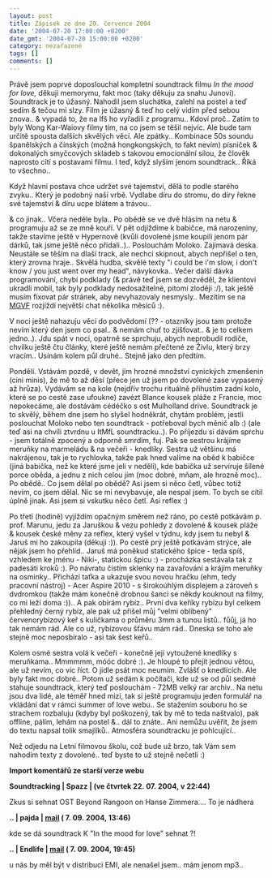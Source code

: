 ```yaml
---
layout: post
title: Zápisek ze dne 20. července 2004
date: '2004-07-20 17:00:00 +0200'
date_gmt: '2004-07-20 15:00:00 +0200'
category: nezařazené
tags: []
comments: []
---
```

<p>Právě jsem poprvé doposlouchal kompletní soundtrack filmu <em>In the mood for  love,</em> děkuji memorymu, fakt moc (taky děkuju za snahu Junovi). Soundtrack je to úžasný. Nahodil jsem sluchátka,  zalehl na postel a teď sedím &amp; tečou mi slzy. Film je úžasný &amp; teď ho celý  vidím před sebou znova.. &amp; vypadá to, že na lfš ho vyřadili z programu.. Kdoví  proč.. Zatím to byly Wong Kar-Waiovy filmy tím, na co jsem se těšil nejvíc. Ale bude  tam určitě spousta dalších skvělých věcí. Ale zpátky.. Kombinace 50s soundu španělských  a čínských (možná hongkongských, to fakt nevím) písniček &amp; dokonalých smyčcových  skladeb s takovou emocionální silou, že člověk naprosto cítí s postavami filmu.  I teď, když slyším jenom soundtrack.. Říká to všechno..</p>
<p>Když hlavní postava chce udržet své tajemství, dělá to podle starého zvyku..   Který je podobný naší vrbě. Vydlabe díru do stromu, do díry řekne své tajemství  &amp; díru ucpe blátem a trávou..</p>
<p>&amp; co jinak.. Včera neděle byla.. Po obědě se ve dvě hlásím na netu &amp;  programuju až se ze mně kouří. V pět odjíždíme k babičce, má narozeniny, takže  stavíme ještě v Hypernově (kvůli dovolené jsme koupili jenom pár dárků, tak jsme ještě  něco přidali..).. Poslouchám Moloko. Zajímavá deska. Neustále se těším na dlaší track,  ale nechci skipnout, abych nepřišel o ten, který zrovna hraje.. Skvělá hudba, skvělé  texty &quot;i could be i'm slow, i don't know / you just went over my head&quot;,  návykovka.. Večer další dávka programování, chybí podklady (&amp; právě teď jsem se  dozvěděl, že klientovi ukradli mobil, tak byly podklady nedosažitelné, pitomí zloději  :/), tak ještě musím fixovat pár stránek, aby nevyhazovaly nesmysly.. Mezitím se na  <a href="http://mgvforum.wz.cz">MGVF</a> rozjíždí největší chat několika měsíců :).</p>
<p>V noci ještě nahazuju věci do podvědomí (?? - otazníky jsou tam protože nevím  který den jsem co psal.. &amp; nemám chuť to zjišťovat.. &amp; je to celkem jedno..).  Jdu spát v noci, opatrně se sprchuju, abych neprobudil rodiče, chvilku ještě čtu  články, které ještě nemám přečtené ze Živlu, který brzy vracím.. Usínám kolem  půl druhé.. Stejně jako den předtím.</p>
<p>Pondělí. Vstávám pozdě, v devět, jím hrozné množství cynických zmenšenin (cini minis),  že mě to až děsí (přece jen už jsem po dovolené zase vypasený až hrůza). Vydávám  se na kole (nejdřív trochu rituálně přihustím zadní kolo, které se po cestě zase  ufoukne) zavézt Blance kousek pláže z Francie, moc nepokecáme, ale dostávám cédéčko  s ost Mulholland drive. Soundtrack je to skvělý, během dne jsem ho slyšel hodněkrát,  chytám problém, jestli poslouchat Moloko nebo ten soundtrack - potřeboval bych měnič  alb :) (ale teď asi na chvíli ztvrdnu u ItMfL soundtracku..). Po příjezdu si dávám  sprchu - jsem totálně zpocený a odporně smrdím, fuj. Pak se sestrou krájíme meruňky  na marmeládu &amp; na večeři - knedlíky. Sestra už většinu má nakrájenou, tak je to  rychlovka, takže pak hned valíme na oběd k babičce (jiná babička, než ke které  jsme jeli v neděli), kde babička už servíruje šílené porce oběda, a jednu z nich  celou jím (moc dobré, mňam, ale hrozně moc).. Po obědě.. Co jsem dělal po obědě?  Asi jsem si něco četl, vůbec totiž nevím, co jsem dělal. Nic se mi nevybavuje, ale  nespal jsem. To bych se cítil úplně jinak. Asi jsem si vskutku něco četl. Asi reflex :)</p>
<p>Po třetí (hodině) vyjíždím opačným směrem než ráno, po cestě potkávám p. prof.  Marunu, jedu za Jaruškou &amp; vezu pohledy z dovolené &amp; kousek pláže &amp;  kousek české měny za reflex, který vyšel v týdnu, kdy jsem tu nebyl &amp; Jaruš mi  ho zakoupila (děkuji :)). Po cestě prý ještě potkávám strýce, ale nějak jsem ho  přehlíd.. Jaruš má poněkud statického špice - teda spíš, vzhledem ke jménu - Niki-,  statickou špicu :) - procházka sestávala tak z padesáti kroků :). Po návratu  čistím sklenky na zavařování a krájím meruňky na osminky.. Přichází taťka a ukazuje  svou novou hračku (ehm, tedy pracovní nástroj) - Acer Aspire 2010 - s širokoúhlým  displejem a zároveň s dvdromkou (takže mám konečně drobnou šanci se někdy kouknout  na filmy, co mi leží doma :)).. A pak obírám rybíz.. První dva keříky rybízu byl  celkem přehledný černý rybíz, ale pak už přišel můj &quot;velmi oblíbený&quot;  červenorybízový keř s kuličkama o průměru 3mm a tunou listů.. fůůj, já ho tak  nemám rád. Ale co už, rybízovou šťávu mám rád.. Dneska se toho ale stejně moc  neposbíralo - asi tak šest keřů..</p>
<p>Kolem osmé sestra volá k večeři - konečně její vytoužené knedlíky s meruňkama..  Mmmmmm, móóc dobré :). Je hloupé to přejít jednou větou, ale už nevím, co víc říct.  O jídle psát moc neumím. Zvlášť o knedlících. Ale byly fakt moc dobré.. Potom  už sedám k počítači, kde už se od půl sedmé stahuje soundtrack, který teď poslouchám  - 72MB velký rar archiv.. Na netu jsou dva lidé, ale téměř hned mizí, tak si ještě  programuju jeden formulář na vkládání dat v rámci summer of love webu.. Se stažením  souboru ho se strachem rozbaluju (kdyby byl poškozený, tak by mě to teda naštvalo),  pak offline, pálím, lehám na postel &amp;.. dál to znáte.. Ani nemůžu uvěřit, že jsem  do textu napsal tolik smajlíků.. Atmosféra soundtracku je pohlcující..</p>
<p>Než odjedu na Letní filmovou školu, což bude už brzo, tak Vám sem nahodím texty  z dovolené.. teď byste to už stejně nečetli :)</p>
<div class="import-komentaru">
<p><strong>Import komentářů ze starší verze webu</strong></p>
<div class="comment">
<p style="font-weight:bold"><span class="compredmet">Soundtracking</span> | <span class="comname">Spazz</span> | (ve&nbsp;čtvrtek&nbsp;22.&nbsp;07.&nbsp;2004,&nbsp;v&nbsp;22:44)</p>
<p>Zkus si sehnat OST Beyond Rangoon on Hanse Zimmera.... To je nádhera </p>
</div>
<div class="comment">
<p style="font-weight:bold"><span class="compredmet">..</span> | <span class="comname">pajda</span> |  <a href="mailto:petr.kamila@seznam.cz">mail</a> (&nbsp;7.&nbsp;09.&nbsp;2004,&nbsp;13:46)</p>
<p>kde se dá soundtrack K &quot;In the mood for love&quot; sehnat ?! </p>
</div>
<div class="comment">
<p style="font-weight:bold"><span class="compredmet">..</span> | <span class="comname">Endlife</span> |  <a href="mailto:jan.martinek@post.cz">mail</a> (&nbsp;7.&nbsp;09.&nbsp;2004,&nbsp;19:45)</p>
<p>u nás by měl být v distribuci EMI, ale nenašel jsem.. mám jenom mp3.. </p>
</div>
</div>
